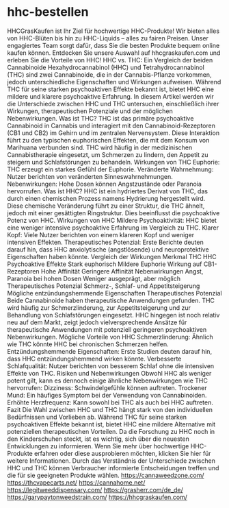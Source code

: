 # hhc-bestellen
HHCGrasKaufen ist Ihr Ziel für hochwertige HHC-Produkte! Wir bieten alles von HHC-Blüten bis hin zu HHC-Liquids – alles zu fairen Preisen. Unser engagiertes Team sorgt dafür, dass Sie die besten Produkte bequem online kaufen können. Entdecken Sie unsere Auswahl auf hhcgraskaufen.com und erleben Sie die Vorteile von HHC!
HHC vs. THC: Ein Vergleich der beiden Cannabinoide
Hexahydrocannabinol (HHC) und Tetrahydrocannabinol (THC) sind zwei Cannabinoide, die in der Cannabis-Pflanze vorkommen, jedoch unterschiedliche Eigenschaften und Wirkungen aufweisen. Während THC für seine starken psychoaktiven Effekte bekannt ist, bietet HHC eine mildere und klarere psychoaktive Erfahrung. In diesem Artikel werden wir die Unterschiede zwischen HHC und THC untersuchen, einschließlich ihrer Wirkungen, therapeutischen Potenziale und der möglichen Nebenwirkungen.
Was ist THC?
THC ist das primäre psychoaktive Cannabinoid in Cannabis und interagiert mit den Cannabinoid-Rezeptoren (CB1 und CB2) im Gehirn und im zentralen Nervensystem. Diese Interaktion führt zu den typischen euphorischen Effekten, die mit dem Konsum von Marihuana verbunden sind. THC wird häufig in der medizinischen Cannabistherapie eingesetzt, um Schmerzen zu lindern, den Appetit zu steigern und Schlafstörungen zu behandeln.
Wirkungen von THC
Euphorie: THC erzeugt ein starkes Gefühl der Euphorie.
Veränderte Wahrnehmung: Nutzer berichten von veränderten Sinneswahrnehmungen.
Nebenwirkungen: Hohe Dosen können Angstzustände oder Paranoia hervorrufen.
Was ist HHC?
HHC ist ein hydriertes Derivat von THC, das durch einen chemischen Prozess namens Hydrierung hergestellt wird. Diese chemische Veränderung führt zu einer Struktur, die THC ähnelt, jedoch mit einer gesättigten Ringstruktur. Dies beeinflusst die psychoaktive Potenz von HHC.
Wirkungen von HHC
Mildere Psychoaktivität: HHC bietet eine weniger intensive psychoaktive Erfahrung im Vergleich zu THC.
Klarer Kopf: Viele Nutzer berichten von einem klareren Kopf und weniger intensiven Effekten.
Therapeutisches Potenzial: Erste Berichte deuten darauf hin, dass HHC anxiolytische (angstlösende) und neuroprotektive Eigenschaften haben könnte.
Vergleich der Wirkungen
Merkmal	THC	HHC
Psychoaktive Effekte	Stark euphorisch	Mildere Euphorie
Wirkung auf CB1-Rezeptoren	Hohe Affinität	Geringere Affinität
Nebenwirkungen	Angst, Paranoia bei hohen Dosen	Weniger ausgeprägt, aber möglich
Therapeutisches Potenzial	Schmerz-, Schlaf- und Appetitsteigerung	Mögliche entzündungshemmende Eigenschaften
Therapeutisches Potenzial
Beide Cannabinoide haben therapeutische Anwendungen gefunden. THC wird häufig zur Schmerzlinderung, zur Appetitsteigerung und zur Behandlung von Schlafstörungen eingesetzt. HHC hingegen ist noch relativ neu auf dem Markt, zeigt jedoch vielversprechende Ansätze für therapeutische Anwendungen mit potenziell geringeren psychoaktiven Nebenwirkungen.
Mögliche Vorteile von HHC
Schmerzlinderung: Ähnlich wie THC könnte HHC bei chronischen Schmerzen helfen.
Entzündungshemmende Eigenschaften: Erste Studien deuten darauf hin, dass HHC entzündungshemmend wirken könnte.
Verbesserte Schlafqualität: Nutzer berichten von besserem Schlaf ohne die intensiven Effekte von THC.
Risiken und Nebenwirkungen
Obwohl HHC als weniger potent gilt, kann es dennoch einige ähnliche Nebenwirkungen wie THC hervorrufen:
Dizziness: Schwindelgefühle können auftreten.
Trockener Mund: Ein häufiges Symptom bei der Verwendung von Cannabinoiden.
Erhöhte Herzfrequenz: Kann sowohl bei THC als auch bei HHC auftreten.
Fazit
Die Wahl zwischen HHC und THC hängt stark von den individuellen Bedürfnissen und Vorlieben ab. Während THC für seine starken psychoaktiven Effekte bekannt ist, bietet HHC eine mildere Alternative mit potenziellen therapeutischen Vorteilen. Da die Forschung zu HHC noch in den Kinderschuhen steckt, ist es wichtig, sich über die neuesten Entwicklungen zu informieren.
Wenn Sie mehr über hochwertige HHC-Produkte erfahren oder diese ausprobieren möchten, klicken Sie hier für weitere Informationen.
Durch das Verständnis der Unterschiede zwischen HHC und THC können Verbraucher informierte Entscheidungen treffen und die für sie geeigneten Produkte wählen.
https://cannaweedzone.com/
https://thcvapecarts.net/
https://cannahome.net/
https://legitweeddispensary.com/
https://grasherr.com/de_de/
https://garypaytonweedstrain.com/
https://hhcgraskaufen.com/
